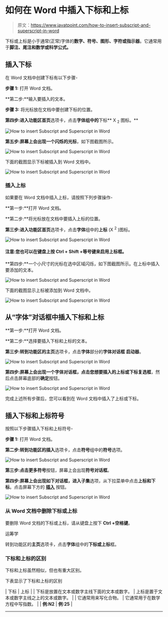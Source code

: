 # 如何在 Word 中插入下标和上标

> 原文：<https://www.javatpoint.com/how-to-insert-subscript-and-superscript-in-word>

下标或上标是小于通常(正常)字体的**数字、符号、图形、字符或指示器**。它通常用于**脚注、尾注和数学或科学公式。**

## 插入下标

在 Word 文档中创建下标有以下步骤-

**步骤 1:** 打开 Word 文档。

**第二步:**输入要插入的文本。

**步骤 3:** 将光标放在文档中要创建下标的位置。

**第四步:**进入功能区**首页**选项卡，点击**字体组中的**下标** X <sub>2</sub> 图标。**

![How to insert Subscript and Superscript in Word](img/6e7566659bed3f5d7d02868d4a29d13c.png)

**第五步:**屏幕上会出现一个**闪烁的光标**，如下图截图所示。

![How to insert Subscript and Superscript in Word](img/f73c842608e0d5cb5867073282bbf265.png)

下面的截图显示下标被插入到 Word 文档中。

![How to insert Subscript and Superscript in Word](img/86ec36e282edad5bafe81f82e2d0544f.png)

### 插入上标

如果要在 Word 文档中插入上标，请按照下列步骤操作-

**第一步:**打开 Word 文档。

**第二步:**将光标放在文档中要插入上标的位置。

**第三步:**进入功能区**首页**选项卡，点击**字体**组中的**上标** (X <sup>2</sup> )图标。

![How to insert Subscript and Superscript in Word](img/94ecba883ce0e6facb4e7a6092399e46.png)

#### 注意:您也可以在键盘上按 Ctrl + Shift +等号键来启用上标框。

**第四步:**一个小尺寸的光标在选中区域闪烁，如下图截图所示。在上标中插入要添加的文本。

![How to insert Subscript and Superscript in Word](img/cab82f15e422501bc9147c57c273f2c2.png)

下面的截图显示上标被添加到 Word 文档中。

![How to insert Subscript and Superscript in Word](img/2190a4d6e86b0fdcfe0b5a2e64420cf9.png)

## 从“字体”对话框中插入下标和上标

**第一步:**打开 Word 文档。

**第二步:**选择要插入下标和上标的文本。

**第三步:**转到功能区的**主页**选项卡，点击**字体**部分的**字体对话框** **启动器**。

![How to insert Subscript and Superscript in Word](img/2a561c34be06cbf5da10cb9db1ff1b4d.png)

**第四步:**屏幕上会出现一个字体对话框，点击您想要插入的**上标或下标复选框**，然后点击屏幕底部的**确定**按钮。

![How to insert Subscript and Superscript in Word](img/2fa499fdd0d2de345658448f9eef10b3.png)

完成上述所有步骤后，您可以看到在 Word 文档中插入了上标或下标。

## 插入下标和上标符号

按照以下步骤插入下标和上标符号-

**步骤 1:** 打开 Word 文档。

**第二步:**转到功能区的**插入**选项卡，点击**符号**组中的**符号**选项。

![How to insert Subscript and Superscript in Word](img/d13f41d2185d6ceddbd7cf295f21ec00.png)

**第三步:**点击**更多符号**按钮，屏幕上会出现**符号对话框**。

**第四步:**屏幕上会出现如下对话框，进入**子集**选项，从下拉菜单中点击**上标和下标**。点击屏幕下方的 **<u>插入</u>** 按钮。

![How to insert Subscript and Superscript in Word](img/361e1e45137b1fde58da1fe69d65ac06.png)

### 从 Word 文档中删除下标或上标

要删除 Word 文档的下标或上标，请从键盘上按下 **Ctrl +空格键**。

运筹学

转到功能区的**主页**选项卡，点击**字体**组中的**下标或上标**框。

### 下标和上标的区别

下标和上标虽然相似，但也有重大区别。

下表显示了下标和上标的区别

| 下标 | 上标 |
| 下标是放置在文本或数字主线下面的文本或数字。 | 上标是置于文本或数字主线之上的文本或数字。 |
| 它通常用来写化合物。 | 它通常用于在数学方程中写指数。 |
| **例:N2** | **例:25** |

* * *